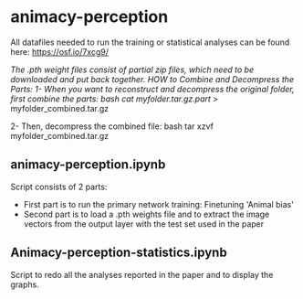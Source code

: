 # animacy-perception

All datafiles needed to run the training or statistical analyses can be found here: https://osf.io/7xcg9/

*The .pth weight files consist of partial zip files, which need to be downloaded and put back together. 
HOW to Combine and Decompress the Parts:
1- When you want to reconstruct and decompress the original folder, first combine the parts:
bash
cat myfolder.tar.gz.part* > myfolder_combined.tar.gz

2- Then, decompress the combined file:
bash
tar xzvf myfolder_combined.tar.gz

## animacy-perception.ipynb
Script consists of 2 parts:
  - First part is to run the primary network training: Finetuning 'Animal bias'
  - Second part is to load a .pth weights file and to extract the image vectors from the output layer with the test set used in the paper

## Animacy-perception-statistics.ipynb
Script to redo all the analyses reported in the paper and to display the graphs.
